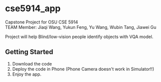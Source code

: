 # cse5914_app

Capstone Project for OSU CSE 5914   
TEAM Member: Jiaqi Wang, Yukun Feng, Yu Wang, Wubin Tang, Jiawei Gu

Project will help Blind/low-vision people identify objects with VQA model. 
## Getting Started
1. Download the code
2. Deploy the code in Phone (Phone Camera doesn't work in Simulator!!)
3. Enjoy the app. 

